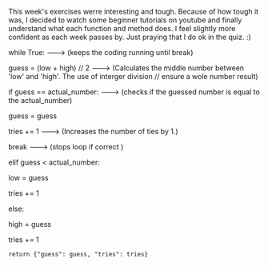 This week's exercises werre interesting and tough. Because of how tough it was, I decided to watch some beginner tutorials on youtube and finally understand what each function and method does. I feel slightly more confident as each week passes by. Just praying that I do ok in the quiz. :)

while True: ---> (keeps the coding running until break)

guess = (low + high) // 2 ---> (Calculates the middle number between 'low' and 'high'. The use of interger division // ensure a wole number result)

if guess == actual_number: ---> (checks if the guessed number is equal to the actual_number)

guess = guess

tries += 1 ---> (Increases the number of ties by 1.)

break ---> (stops loop if correct )

elif guess < actual_number:

low = guess

tries += 1

else:

high = guess

tries += 1

    return {"guess": guess, "tries": tries}
